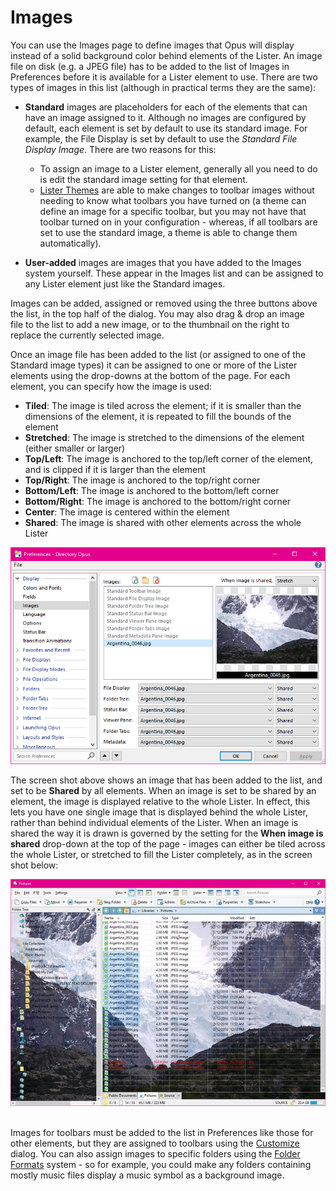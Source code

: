# Images

You can use the Images page to define images that Opus will display instead of a solid background color behind elements of the Lister. An image file on disk (e.g. a JPEG file) has to be added to the list of Images in Preferences before it is available for a Lister element to use. There are two types of images in this list (although in practical terms they are the same):

- **Standard** images are placeholders for each of the elements that can have an image assigned to it. Although no images are configured by default, each element is set by default to use its standard image. For example, the File Display is set by default to use the *Standard File Display Image*. There are two reasons for this:
  - To assign an image to a Lister element, generally all you need to do is edit the standard image setting for that element.
  - [Lister Themes](/Manual/basic_concepts/the_lister/themes/RAEDME.md) are able to make changes to toolbar images without needing to know what toolbars you have turned on (a theme can define an image for a specific toolbar, but you may not have that toolbar turned on in your configuration - whereas, if all toolbars are set to use the standard image, a theme is able to change them automatically).

- **User-added** images are images that you have added to the Images system yourself. These appear in the Images list and can be assigned to any Lister element just like the Standard images.

Images can be added, assigned or removed using the three buttons above the list, in the top half of the dialog. You may also drag & drop an image file to the list to add a new image, or to the thumbnail on the right to replace the currently selected image.

Once an image file has been added to the list (or assigned to one of the Standard image types) it can be assigned to one or more of the Lister elements using the drop-downs at the bottom of the page. For each element, you can specify how the image is used:

- **Tiled**: The image is tiled across the element; if it is smaller than the dimensions of the element, it is repeated to fill the bounds of the element
- **Stretched**: The image is stretched to the dimensions of the element (either smaller or larger)
- **Top/Left**: The image is anchored to the top/left corner of the element, and is clipped if it is larger than the element
- **Top/Right**: The image is anchored to the top/right corner
- **Bottom/Left**: The image is anchored to the bottom/left corner
- **Bottom/Right**: The image is anchored to the bottom/right corner
- **Center**: The image is centered within the element
- **Shared**: The image is shared with other elements across the whole Lister

![](/Manual/images/media/shared_images.png)

The screen shot above shows an image that has been added to the list, and set to be **Shared** by all elements. When an image is set to be shared by an element, the image is displayed relative to the whole Lister. In effect, this lets you have one single image that is displayed behind the whole Lister, rather than behind individual elements of the Lister. When an image is shared the way it is drawn is governed by the setting for the **When image is shared** drop-down at the top of the page - images can either be tiled across the whole Lister, or stretched to fill the Lister completely, as in the screen shot below:

![](/Manual/images/media/shared_image_lister.jpg) 

Images for toolbars must be added to the list in Preferences like those for other elements, but they are assigned to toolbars using the [Customize](/Manual/customize/the_customize_dialog/toolbars.md) dialog. You can also assign images to specific folders using the [Folder Formats](../folders/folder_formats/RAEDME.md) system - so for example, you could make any folders containing mostly music files display a music symbol as a background image.
